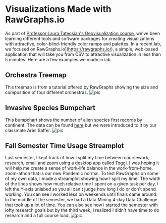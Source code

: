 
# Visualizations Made with RawGraphs.io
As part of [Professor Laura Tateosian's Geovisualization course](https://wolfware.ncsu.edu/courses/details/?sis_id=SIS:2020:1:1:GIS:715:001), we've been learning different tools and software packages for creating visualizations with attractive, color-blind-friendly color ramps and palettes. In a recent lab, we focused on RawGraphs.io](https://rawgraphs.io/), a simple, web-based application that will take you from CSV to attractive visualization in less than 5 minutes. Here are a few examples we made in lab. 

## Orchestra Treemap
This treemap is from a tutorial offered by RawGraphs showing the size and composition of four different orchestras. 
![pic](https://chaedri.github.io/images/treemap.png)


## Invasive Species Bumpchart
This bumpchart shows the number of alien species first records by continent. The data can be found [here](https://zenodo.org/record/3690742#.YEu0sZ1KhPa) but we were introduced to it by our classmate Ariel Saffer.
![pic](https://chaedri.github.io/images/bumpchart.png)


## Fall Semester Time Usage Streamplot
Last semester, I kept track of how I split my time between coursework, research, email and zoom using a desktop app called [Toggl](https://toggl.com/). I was hoping it will help me create a sense of work-life balance in the work-from-home, zoom-athon that is our new Pandemic normal. To test RawGraphs on some of my own data, I made a streamplot showing how I split my time. The width of the lines shows how much relative time I spent on a given task per day. I left the Y-axis unlabed so you all can't judge how long I do or don't spend working. You can see I worked less on weekends until finals came around. In the middle of the semester, we had a Data Mining 4-day Data Challenge that took up a lot of time. You can also see how I  started the semester with lofty research goals but by the third week, I realized I didn't have time to do research and a full course load.
![pic](https://chaedri.github.io/images/Toggl_streamPlot_edit.png)